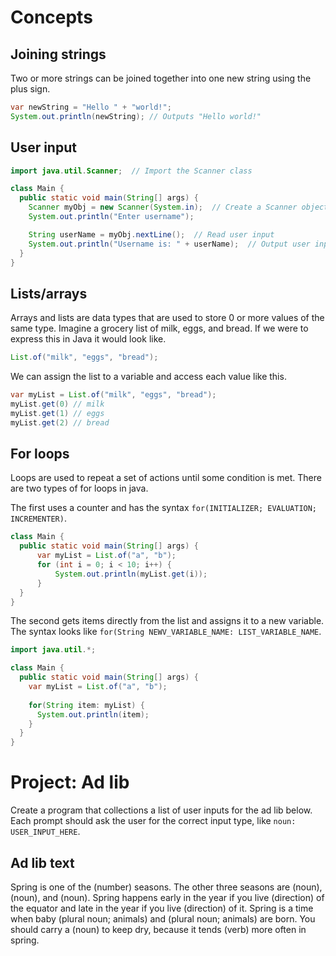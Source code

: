 # Concepts

## Joining strings
Two or more strings can be joined together into one new string using the plus sign.

```java
var newString = "Hello " + "world!";
System.out.println(newString); // Outputs "Hello world!"
```

## User input
```java
import java.util.Scanner;  // Import the Scanner class

class Main {
  public static void main(String[] args) {
    Scanner myObj = new Scanner(System.in);  // Create a Scanner object
    System.out.println("Enter username");

    String userName = myObj.nextLine();  // Read user input
    System.out.println("Username is: " + userName);  // Output user input
  }
}
```

## Lists/arrays
Arrays and lists are data types that are used to store 0 or more values of the same type.  Imagine a grocery list of milk, eggs, and bread.  If we were to express this in Java it would look like.

```java
List.of("milk", "eggs", "bread");
```

We can assign the list to a variable and access each value like this.
```java
var myList = List.of("milk", "eggs", "bread");
myList.get(0) // milk
myList.get(1) // eggs
myList.get(2) // bread
```

## For loops
Loops are used to repeat a set of actions until some condition is met. There are two types of for loops in java.  

The first uses a counter and has the syntax `for(INITIALIZER; EVALUATION; INCREMENTER)`.
```java
class Main {
  public static void main(String[] args) {
      var myList = List.of("a", "b");
      for (int i = 0; i < 10; i++) {
          System.out.println(myList.get(i));
      }
  }
}
```

The second gets items directly from the list and assigns it to a new variable.  The syntax looks like `for(String NEWV_VARIABLE_NAME: LIST_VARIABLE_NAME`.
```java
import java.util.*;

class Main {
  public static void main(String[] args) {
    var myList = List.of("a", "b");
    
    for(String item: myList) {
      System.out.println(item);
    }
  }
}
```

# Project: Ad lib
Create a program that collections a list of user inputs for the ad lib below. Each prompt should 
ask the user for the correct input type, like `noun: USER_INPUT_HERE`.  

## Ad lib text
Spring is one of the (number) seasons. The other three seasons are (noun), (noun), and (noun). 
Spring happens early in the year if you live (direction) of the equator and late in the year if you
live (direction) of it. Spring is a time when baby (plural noun; animals) and (plural noun; animals)
are born. You should carry a (noun) to keep dry, because it tends (verb) more often in spring.